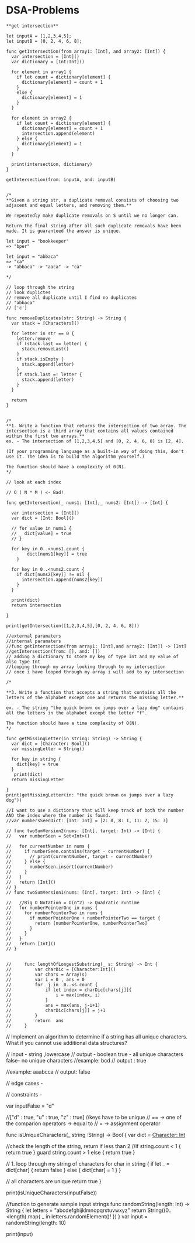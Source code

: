 # DSA-Problems
```
**get intersection**

let inputA = [1,2,3,4,5];
let inputB = [0, 2, 4, 6, 8];

func getIntersection(from array1: [Int], and array2: [Int]) {
  var intersection = [Int]()
  var dictionary = [Int:Int]()

  for element in array1 {
    if let count = dictionary[element] {
      dictionary[element] = count + 1
    }
    else {
      dictionary[element] = 1
    }
  }

  for element in array2 {
    if let count = dictionary[element] {
      dictionary[element] = count + 1
      intersection.append(element)
    } else {
      dictionary[element] = 1
    }
  }

  print(intersection, dictionary)
}

getIntersection(from: inputA, and: inputB)


```
```
/* 
**Given a string str, a duplicate removal consists of choosing two adjacent and equal letters, and removing them.**

We repeatedly make duplicate removals on S until we no longer can.

Return the final string after all such duplicate removals have been made. It is guaranteed the answer is unique.

let input = "bookkeeper"
=> "bper"

let input = "abbaca"
=> "ca"
-> "abbaca" -> "aaca" -> "ca"

*/

// loop through the string 
// look duplictes
// remove all duplicate until I find no duplicates
// "abbaca"
// ['c']

func removeDuplicates(str: String) -> String {
  var stack = [Characters]()

  for letter in str == 0 {
    letter.remove
    if (stack.last == letter) {
      stack.removeLast()
    }
    if stack.isEmpty {
      stack.append(letter)
    }
    if stack.last =! letter {
      stack.append(letter)
    }
  }

  return 
}
```




```

/*
**1. Write a function that returns the intersection of two array. The intersection is a third array that contains all values contained within the first two arrays.**
ex. - The intersection of [1,2,3,4,5] and [0, 2, 4, 6, 8] is [2, 4].

(If your programming language as a built-in way of doing this, don't use it. The idea is to build the algorithm yourself.)

The function should have a complexity of 0(N).
*/

// look at each index 

// O ( N * M ) <- Bad! 

func getIntersection(_ nums1: [Int],_ nums2: [Int]) -> [Int] {

  var intersection = [Int]()
  var dict = [Int: Bool]()
  
  // for value in nums1 {
  //   dict[value] = true
  // }

  for key in 0..<nums1.count {
        dict[nums1[key]] = true
    }

  for key in 0..<nums2.count {
    if dict[nums2[key]] != nil {
      intersection.append(nums2[key])
    }
  }

  print(dict)
  return intersection

}

print(getIntersection([1,2,3,4,5],[0, 2, 4, 6, 8]))

//external paramaters
//internal paramaters
//func getIntersection(from array1: [Int],and array2: [Int]) -> [Int]
//getIntersection(from: [], and: [])
// adding a dictionary to store my key of type Int and my value of also type Int
//looping through my array looking through to my intersection
// once i have looped through my array i will add to my intersection

/*
```

```
**3. Write a function that accepts a string that contains all the letters of the alphabet except one and returns the missing letter.**

ex. - The string "the quick brown ox jumps over a lazy dog" contains all the letters in the alphabet except the letter "f".

The function should have a time complexity of O(N).
*/

func getMissingLetter(in string: String) -> String {
  var dict = [Character: Bool]()
  var missingLetter = String()

  for key in string {
    dict[key] = true 
  }
   print(dict)
  return missingLetter
 
}
print(getMissingLetter(in: "the quick brown ox jumps over a lazy dog"))
```


```
//I want to use a dictionary that will keep track of both the number AND the index where the number is found.
//var numbersSeenDict: [Int: Int] = [2: 0, 8: 1, 11: 2, 15: 3]

// func twoSumVersion2(nums: [Int], target: Int) -> [Int] {
//   var numberSeen = Set<Int>()

//   for currentNumber in nums {
//     if numberSeen.contains(target - currentNumber) {
//       // print(currentNumber, target - currentNumber)
//     } else {
//       numberSeen.insert(currentNumber)
//     }
//   }
//   return [Int]()
// }
// func twoSumVersion1(nums: [Int], target: Int) -> [Int] {
  
//   //Big O Notation = O(n^2) -> Quadratic runtime
//   for numberPointerOne in nums {
//     for numberPointerTwo in nums {
//       if numberPointerOne + numberPointerTwo == target {
//         return [numberPointerOne, numberPointerTwo]
//       }
//     }
//   }
//   return [Int]()
// }


//     func lengthOfLongestSubstring(_ s: String) -> Int {
//         var charDic = [Character:Int]()
//         var chars = Array(s)
//         var i = 0 , ans = 0
//         for  j in  0..<s.count {
//             if let index = charDic[chars[j]]{
//                 i = max(index, i)
//             }
//             ans = max(ans, j-i+1)
//             charDic[chars[j]] = j+1
//         }
//         return  ans
//     }

```
// Implement an algorithm to determine if a string has all unique characters. What if you cannot use additional data structures?

// input - string ,lowercase
// output - boolean true - all unique characters false- no unique characters
//example: bcd
// output : true

//example: aaabcca
// output: false


// edge cases - 

// constraints - 

var inputFalse = "d"

//["d" : true, "u" : true, "z" : true]
//keys have to be unique 
// == -> one of the comparion operators -> equal to
// = -> assignment operator

func isUniqueCharacters(_ string :String) -> Bool {
var dict = [Character: Int]()

//check the length of the string, return if less than 2
    //if string.count < 1 { return true }
    guard string.count > 1 else { return true }

// 1. loop through my string of characters
for char in string {
  if let _ = dict[char] {
    return false
  }
  else {
    dict[char] = 1
  }
}

// all characters are unique
return true
}

print(isUniqueCharacters(inputFalse))

//function to generate sample input strings
func randomString(length: Int) -> String {
  let letters = "abcdefghijklmnopqrstuvwxyz"
  return String((0..<length).map{ _ in letters.randomElement()! })
}
var input = randomString(length: 10)



print(input)
```
